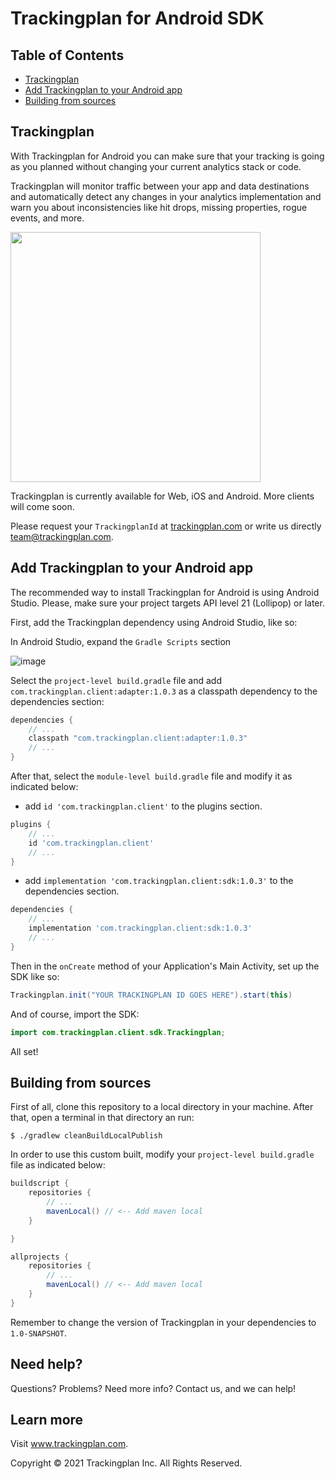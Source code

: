 # Trackingplan for Android SDK

## Table of Contents

- [Trackingplan](#trackingplan)  
- [Add Trackingplan to your Android app](#add-trackingplan-to-your-android-app)
- [Building from sources](#building-from-sources)

## Trackingplan

With Trackingplan for Android you can make sure that your tracking is going as you planned without changing your current analytics stack or code. 

Trackingplan will monitor traffic between your app and data destinations and automatically detect any changes in your analytics implementation and warn you about inconsistencies like hit drops, missing properties, rogue events, and more.

<img src="https://user-images.githubusercontent.com/47759/125635223-8298353f-168f-4e31-a881-bc1cb7b21b7e.png" width="400" />

Trackingplan is currently available for Web, iOS and Android. More clients will come soon.

Please request your ```TrackingplanId``` at <a href='https://www.trackingplan.com'>trackingplan.com</a> or write us directly team@trackingplan.com.

## Add Trackingplan to your Android app

The recommended way to install Trackingplan for Android is using Android Studio. Please, make sure your project targets API level 21 (Lollipop) or later.

First, add the Trackingplan dependency using Android Studio, like so:

In Android Studio, expand the `Gradle Scripts` section

![image](https://user-images.githubusercontent.com/3706385/126515536-1d2e2775-d3ae-4d80-be15-3127328db89e.png)

Select the `project-level build.gradle` file and add `com.trackingplan.client:adapter:1.0.3` as a classpath dependency to the dependencies section:

```gradle
dependencies {   
    // ...
    classpath "com.trackingplan.client:adapter:1.0.3"
    // ...
}
```

After that, select the `module-level build.gradle` file and modify it as indicated below:

- add `id 'com.trackingplan.client'` to the plugins section.
```gradle 
plugins {
    // ...
    id 'com.trackingplan.client'
    // ...
}
```

- add `implementation 'com.trackingplan.client:sdk:1.0.3'` to the dependencies section.
```gradle
dependencies {
    // ...
    implementation 'com.trackingplan.client:sdk:1.0.3'
    // ...
}
```

Then in the `onCreate` method of your Application's Main Activity, set up the SDK like so:

```java
Trackingplan.init("YOUR TRACKINGPLAN ID GOES HERE").start(this)
```

And of course, import the SDK:

```java
import com.trackingplan.client.sdk.Trackingplan;
```

All set!

## Building from sources

First of all, clone this repository to a local directory in your machine. After that, open a terminal in that directory an run:

```console
$ ./gradlew cleanBuildLocalPublish
```

In order to use this custom built, modify your `project-level build.gradle` file as indicated below:

```gradle
buildscript {
    repositories {
        // ...
        mavenLocal() // <-- Add maven local
    }

}

allprojects {
    repositories {
        // ...
        mavenLocal() // <-- Add maven local
    }
}    
```

Remember to change the version of Trackingplan in your dependencies to  `1.0-SNAPSHOT`.

## Need help?
Questions? Problems? Need more info? Contact us, and we can help!

## Learn more

Visit www.trackingplan.com.

Copyright © 2021 Trackingplan Inc. All Rights Reserved.
